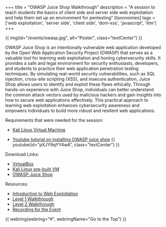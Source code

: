 +++
title = "OWASP Juice Shop Walkthrough"
description = "A session to teach students the basics of client side and server side web exploitation and help them set up an environment for pentesting"
[taxonomies]
tags = ['web exploitation', 'server side', 'client side', 'dom-xss', 'javascript', 'iitm']
+++

{{ img(id="/events/owasp.jpg", alt="Poster", class="textCenter") }}

OWASP Juice Shop is an intentionally vulnerable web application developed by the Open Web Application Security Project (OWASP) that serves as a valuable tool for learning web exploitation and honing cybersecurity skills. It provides a safe and legal environment for security enthusiasts, developers, and students to practice their web application penetration testing techniques. By simulating real-world security vulnerabilities, such as SQL injection, cross-site scripting (XSS), and insecure authentication, Juice Shop allows users to identify and exploit these flaws ethically. Through hands-on experience with Juice Shop, individuals can better understand the common attack vectors used by malicious hackers and gain insights into how to secure web applications effectively. This practical approach to learning web exploitation enhances cybersecurity awareness and empowers individuals to build more robust and resilient web applications.

Requirements that were needed for the session:

- [Kali Linux Virtual Machine](https://www.kali.org/docs/virtualization/import-premade-virtualbox/)

- [Youtube tutorial on installing OWASP juice shop](https://www.youtube.com/watch?v=pXJY9qYY4wA)
{{ youtube(id="pXJY9qYY4wA", class="textCenter") }} 

Download Links:

- [VirtualBox](https://www.virtualbox.org/wiki/Downloads)
- [Kali Linux pre-built VM](https://www.kali.org/get-kali/#kali-virtual-machines)
- [OWASP Juice Shop](https://github.com/juice-shop/juice-shop)

Resources:

- [Introduction to Web Exploitation](/events/owasp-intro.pdf)
- [Level 1 Walkthrough](/events/owasp-l1.pdf)
- [Level 2 Walkthrough](/events/owasp-l2.pdf)
- [Recording for the Event](https://photos.app.goo.gl/tVtZwLwndtgnPXGf9)

{{ webring(webring="#", webringName="Go to the Top") }}

